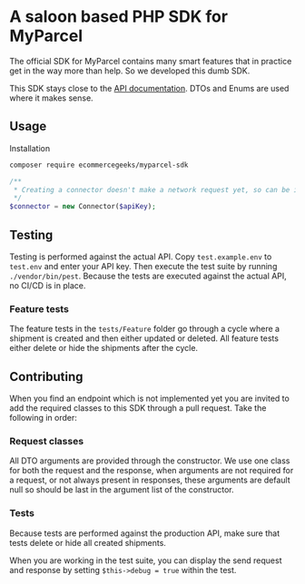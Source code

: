 # A saloon based PHP SDK for MyParcel

The official SDK for MyParcel contains many smart features that in practice get in the way more than help. So we
developed this dumb SDK.

This SDK stays close to the [API documentation](https://developer.myparcel.nl/api-reference/). DTOs and Enums are used
where it makes sense.

## Usage

Installation

```bash
composer require ecommercegeeks/myparcel-sdk
```

```php
/**
 * Creating a connector doesn't make a network request yet, so can be initialized safely at application init.
 */
$connector = new Connector($apiKey);
```

## Testing

Testing is performed against the actual API. Copy `test.example.env` to `test.env` and enter your API key. Then execute
the test suite by running `./vendor/bin/pest`. Because the tests are executed against the actual API, no CI/CD is in
place.

### Feature tests

The feature tests in the `tests/Feature` folder go through a cycle where a shipment is created and then either updated
or deleted. All feature tests either delete or hide the shipments after the cycle.

## Contributing

When you find an endpoint which is not implemented yet you are invited to add the required classes to this SDK through
a pull request. Take the following in order:

### Request classes

All DTO arguments are provided through the constructor. We use one class for both the request and the response, when
arguments are not required for a request, or not always present in responses, these arguments are default null so should
be last in the argument list of the constructor.

### Tests

Because tests are performed against the production API, make sure that tests delete or hide all created shipments.

When you are working in the test suite, you can display the send request and response by setting `$this->debug = true`
within the test.
